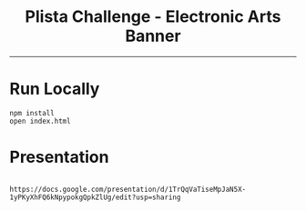 <h1 align="center">Plista Challenge - Electronic Arts Banner</h1>



***


# Run Locally

```
npm install
open index.html
```

# Presentation

```

https://docs.google.com/presentation/d/1TrQqVaTiseMpJaN5X-1yPKyXhFQ6kNpypokgQpkZlUg/edit?usp=sharing

```
